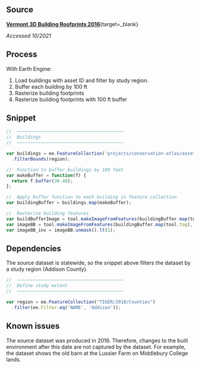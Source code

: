 ## Source  

[**Vermont 3D Building Roofprints 2016**](https://geodata.vermont.gov/pages/land-cover){target=_blank}

_Accessed 10/2021_  

## Process  

With Earth Engine:  

1. Load buildings with asset ID and filter by study region.  
2. Buffer each building by 100 ft  
3. Rasterize building footprints  
4. Rasterize building footprints with 100 ft buffer  

## Snippet

```js
//  ~~~~~~~~~~~~~~~~~~~~~~~~~~~~~~~~~~~~~~~~
//  Buildings
//  ~~~~~~~~~~~~~~~~~~~~~~~~~~~~~~~~~~~~~~~~

var buildings = ee.FeatureCollection('projects/conservation-atlas/assets/landCover/lcBuildings_2016')
  .filterBounds(region);

//  Function to buffer buildings by 100 feet
var makeBuffer = function(f) {
  return f.buffer(30.48);
};

//  Apply buffer function to each building in feature collection
var buildingBuffer = buildings.map(makeBuffer);

//  Rasterize building features
var buildBufferImage = tool.makeImageFromFeatures(buildingBuffer.map(tool.tag), 'TAG');
var imageBB = tool.makeImageFromFeatures(buildingBuffer.map(tool.tag), 'TAG');
var imageBB_inv = imageBB.unmask().lt(1);
```

## Dependencies  

The source dataset is statewide, so the snippet above filters the dataset by a study region (Addison County).   

```js
//  ~~~~~~~~~~~~~~~~~~~~~~~~~~~~~~~~~~~~~~~~
//  Define study extent
//  ~~~~~~~~~~~~~~~~~~~~~~~~~~~~~~~~~~~~~~~~

var region = ee.FeatureCollection("TIGER/2018/Counties")
  .filter(ee.Filter.eq('NAME', 'Addison'));
```

## Known issues  

The source dataset was produced in 2016. Therefore, changes to the built environment after this date are not captured by the dataset. For example, the dataset shows the old barn at the Lussier Farm on Middlebury College lands.   
